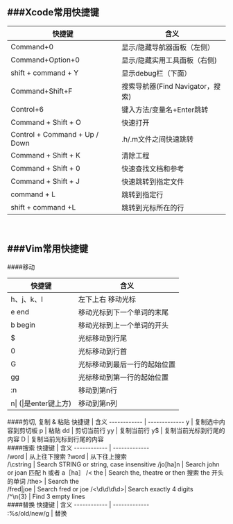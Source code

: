 ###Xcode常用快捷键
---
快捷键        | 含义 
------------ | ------------- 
Command+0                     |     显示/隐藏导航器面板（左侧）
Command+Option+0              | 显示/隐藏实用工具面板（右侧)                  
shift + command + Y           | 显示debug栏（下面）       
Command+Shift+F               | 搜索导航器(Find Navigator，搜索)                          
Control+6                     | 键入方法/变量名+Enter跳转                           
Command + Shift + O           | 快速打开                      
Control + Command + Up / Down | .h/.m文件之间快速跳转                        
Command + Shift + K           | 清除工程                         
Command + Shift + 0           | 快速查找文档和参考                          
Command + Shift + J           | 快速跳转到指定文件 
command  + L                  |跳转到指定行
shift + command +L  |跳转到光标所在的行


                     
<br>

###Vim常用快捷键
---

####移动

快捷键        | 含义 
------------ | ------------- 
h、j、k、l    | 左下上右 移动光标
e   end      |  移动光标到下一个单词的末尾
b   begin    |  移动光标到上一个单词的开头
$            |  光标移动到行尾
0            |  光标移动到行首
G            |  光标移动到最后一行的起始位置
gg           |  光标移动到第一行的起始位置
:n           |  移动到第n行
n\| (\|是enter键上方)   |  移动到第n列
####剪切, 复制 & 粘贴
快捷键        | 含义
------------ | ------------- 
y            |  复制选中内容到剪切板
p            |  粘贴
dd           |  剪切当前行
yy           |  复制当前行
y$           |  复制当前光标到行尾的内容
D            |    复制当前光标到行尾的内容  
####搜索
快捷键        | 含义
------------ | -------------  
/word        |  从上往下搜索
?word        |  从下往上搜索      
/\cstring    |  Search STRING or string, case insensitive
/jo[ha]n     |  Search john or joan       匹配 h 或者 a［ha］
/\< the      |  Search the, theatre or then  搜索 the 开头的单词
/the\>       |  Search the      
/fred\|joe   |  Search fred or joe
/\<\d\d\d\d\>|  Search exactly 4 digits     
/^\n\{3}     |  Find 3 empty lines   
####替换
快捷键        | 含义
------------ | -------------  
:%s/old/new/g   |  替换      

